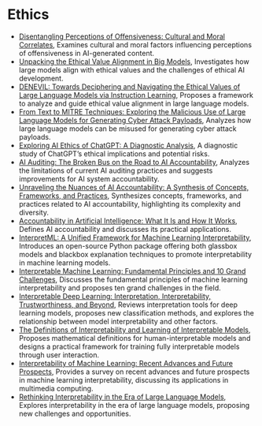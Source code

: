 # Ethics

- [Disentangling Perceptions of Offensiveness: Cultural and Moral Correlates](https://arxiv.org/abs/2312.06861), Examines cultural and moral factors influencing perceptions of offensiveness in AI-generated content.  
- [Unpacking the Ethical Value Alignment in Big Models](https://arxiv.org/abs/2310.17551), Investigates how large models align with ethical values and the challenges of ethical AI development.  
- [DENEVIL: Towards Deciphering and Navigating the Ethical Values of Large Language Models via Instruction Learning](https://openreview.net/forum?id=m3RRWWFaVe), Proposes a framework to analyze and guide ethical value alignment in large language models.  
- [From Text to MITRE Techniques: Exploring the Malicious Use of Large Language Models for Generating Cyber Attack Payloads](https://arxiv.org/abs/2305.15336), Analyzes how large language models can be misused for generating cyber attack payloads.  
- [Exploring AI Ethics of ChatGPT: A Diagnostic Analysis](https://arxiv.org/abs/2301.12867), A diagnostic study of ChatGPT’s ethical implications and potential risks.  
- [AI Auditing: The Broken Bus on the Road to AI Accountability](https://arxiv.org/abs/2401.14462), Analyzes the limitations of current AI auditing practices and suggests improvements for AI system accountability.  
- [Unraveling the Nuances of AI Accountability: A Synthesis of Concepts, Frameworks, and Practices](https://arxiv.org/abs/2410.04247), Synthesizes concepts, frameworks, and practices related to AI accountability, highlighting its complexity and diversity.  
- [Accountability in Artificial Intelligence: What It Is and How It Works](https://link.springer.com/article/10.1007/s00146-023-01635-y), Defines AI accountability and discusses its practical applications.
- [InterpretML: A Unified Framework for Machine Learning Interpretability](https://arxiv.org/abs/1909.09223), Introduces an open-source Python package offering both glassbox models and blackbox explanation techniques to promote interpretability in machine learning models.  
- [Interpretable Machine Learning: Fundamental Principles and 10 Grand Challenges](https://arxiv.org/abs/2103.11251), Discusses the fundamental principles of machine learning interpretability and proposes ten grand challenges in the field.  
- [Interpretable Deep Learning: Interpretation, Interpretability, Trustworthiness, and Beyond](https://arxiv.org/abs/2103.10689), Reviews interpretation tools for deep learning models, proposes new classification methods, and explores the relationship between model interpretability and other factors.  
- [The Definitions of Interpretability and Learning of Interpretable Models](https://arxiv.org/abs/1902.00006), Proposes mathematical definitions for human-interpretable models and designs a practical framework for training fully interpretable models through user interaction.  
- [Interpretability of Machine Learning: Recent Advances and Future Prospects](https://arxiv.org/abs/2305.00537), Provides a survey on recent advances and future prospects in machine learning interpretability, discussing its applications in multimedia computing.  
- [Rethinking Interpretability in the Era of Large Language Models](https://arxiv.org/abs/2303.16246), Explores interpretability in the era of large language models, proposing new challenges and opportunities.  
